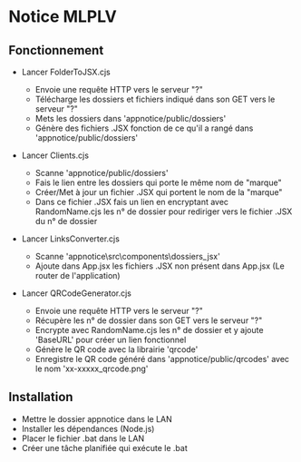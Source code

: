 # Notice MLPLV

## Fonctionnement

- Lancer FolderToJSX.cjs
    - Envoie une requête HTTP vers le serveur "?"
    - Télécharge les dossiers et fichiers indiqué dans son GET vers le serveur "?"
    - Mets les dossiers dans 'appnotice/public/dossiers'
    - Génère des fichiers .JSX fonction de ce qu'il a rangé dans 'appnotice/public/dossiers'

- Lancer Clients.cjs
    - Scanne 'appnotice/public/dossiers'
    - Fais le lien entre les dossiers qui porte le même nom de "marque"
    - Créer/Met à jour un fichier .JSX qui portent le nom de la "marque"
    - Dans ce fichier .JSX fais un lien en encryptant avec RandomName.cjs les n° de dossier pour rediriger vers le fichier .JSX du n° de dossier

- Lancer LinksConverter.cjs
    - Scanne 'appnotice\src\components\dossiers_jsx'
    - Ajoute dans App.jsx les fichiers .JSX non présent dans App.jsx (Le router de l'application)

- Lancer QRCodeGenerator.cjs
    - Envoie une requête HTTP vers le serveur "?"
    - Récupère les n° de dossier dans son GET vers le serveur "?"
    - Encrypte avec RandomName.cjs les n° de dossier et y ajoute 'BaseURL' pour créer un lien fonctionnel
    - Génère le QR code avec la librairie 'qrcode'
    - Enregistre le QR code généré dans 'appnotice/public/qrcodes' avec le nom 'xx-xxxxx_qrcode.png'

## Installation

- Mettre le dossier appnotice dans le LAN
- Installer les dépendances (Node.js)
- Placer le fichier .bat dans le LAN
- Créer une tâche planifiée qui exécute le .bat